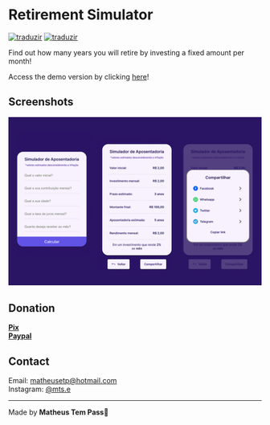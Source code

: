 
# Retirement Simulator<br>

[![traduzir](https://img.shields.io/badge/Traduzir-pt--BR-brightgreen)](README.md) [![traduzir](https://img.shields.io/badge/Translate-en--US-blue)](README_enUS.md)<br>

Find out how many years you will retire by investing a fixed amount per month!<br>

Access the demo version by clicking [here](https://eumts.github.io/simulador_de_aposentadoria/)!<br>

## Screenshots
![Telas do app mostrando os campos de inserção de texto e exibição de resultados](screenshot.png "Telas do App")<br>

## Donation<br>
**[Pix](https://nubank.com.br/pagar/1cppij/yQT2VfJJLq)**<br>
**[Paypal](https://www.paypal.com/donate/?business=9JLBAMGH5985E&no_recurring=0&item_name=Thank+you%21&currency_code=USD)**<br>

## Contact<br>
Email: matheusetp@hotmail.com<br>
Instagram: [@mts.e](https://www.instagram.com/mts.e/)<br>

---

Made by **Matheus Tem Pass**👋

